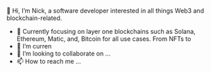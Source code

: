 👋 Hi, I’m Nick, a software developer interested in all things Web3 and blockchain-related.  
- 👀 Currently focusing on layer one blockchains such as Solana, Ethereum, Matic, and, Bitcoin for all use cases. From NFTs to 
- 🌱 I’m curren
- 💞️ I’m looking to collaborate on ...
- 📫 How to reach me ...

<!---
aramiskc/aramiskc is a ✨ special ✨ repository because its `README.md` (this file) appears on your GitHub profile.
You can click the Preview link to take a look at your changes.
--->
